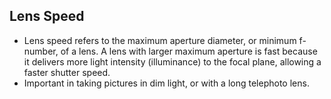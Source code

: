Lens Speed
----------

* Lens speed refers to the maximum aperture diameter, or minimum f-number, of a lens. A lens with larger maximum aperture is fast because it delivers more light intensity (illuminance) to the focal plane, allowing a faster shutter speed.
* Important in taking pictures in dim light, or with a long telephoto lens.
